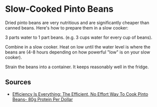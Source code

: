 # Slow-Cooked Pinto Beans

Dried pinto beans are very nutritious and are significantly cheaper than canned beans. Here's how to prepare them in a slow cooker:

3 parts water to 1 part beans. (e.g. 3 cups water for every cup of beans).

Combine in a slow cooker. Heat on low until the water level is where the beans are (4-8 hours depending on how powerful "low" is on your slow cooker).

Strain the beans into a container. It keeps reasonably well in the fridge.

## Sources

- [Efficiency Is Everything: The Efficient, No Effort Way To Cook Pinto Beans- 80g Protein Per Dollar](https://efficiencyiseverything.com/cook-pinto-beans/)
